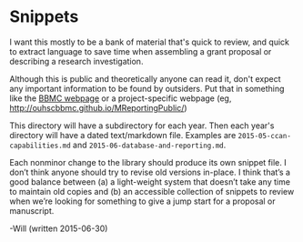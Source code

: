 Snippets
=======================

I want this mostly to be a bank of material that's quick to review, and quick to extract language to save time when assembling a grant proposal or describing a research investigation.

Although this is public and theoretically anyone can read it, don't expect any important information to be found by outsiders.  Put that in something like the [BBMC webpage](http://www.ouhsc.edu/bbmc/) or a project-specific webpage (eg, http://ouhscbbmc.github.io/MReportingPublic/)

This directory will have a subdirectory for each year.  Then each year's directory will have a dated text/markdown file.  Examples are `2015-05-ccan-capabilities.md` and `2015-06-database-and-reporting.md`.

Each nonminor change to the library should produce its own snippet file.  I don’t think anyone should try to revise old versions in-place.  I think that’s a good balance between (a) a light-weight system that doesn’t take any time to maintain old copies and (b) an accessible collection of snippets to review when we’re looking for something to give a jump start for a proposal or manuscript.

-Will (written 2015-06-30)
